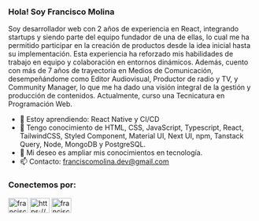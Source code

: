 ### Hola! Soy Francisco Molina

Soy desarrollador web con 2 años de experiencia en React, integrando startups y siendo parte del equipo fundador de una de ellas, lo cual me ha permitido participar en la creación de productos desde la idea inicial hasta su implementación. Esta experiencia ha reforzado mis habilidades de trabajo en equipo y colaboración en entornos dinámicos. Además, cuento con más de 7 años de trayectoria en Medios de Comunicación, desempeñándome como Editor Audiovisual, Productor de radio y TV, y Community Manager, lo que me ha dado una visión integral de la gestión y producción de contenidos. Actualmente, curso una Tecnicatura en Programación Web. 


- 🌱 Estoy aprendiendo: React Native y CI/CD
- 💬 Tengo conocimiento de HTML, CSS, JavaScript, Typescript, React, TailwindCSS, Styled Component, Material UI, Next UI, npm, Tanstack Query, Node, MongoDB y PostgreSQL.
- 🙌 Mi deseo es ampliar mis conocimientos en tecnología.
- 📫 Contacto: franciscomolina.dev@gmail.com

<h3 align="left">Conectemos por:</h3>
<p align="left">
<a href="https://twitter.com/francisco_wav" target="blank"><img align="center" src="https://raw.githubusercontent.com/rahuldkjain/github-profile-readme-generator/master/src/images/icons/Social/twitter.svg" alt="francisco_wav" height="30" width="40" /></a>
<a href="https://www.linkedin.com/in/franciscomolina-dev/" target="blank"><img align="center" src="https://raw.githubusercontent.com/rahuldkjain/github-profile-readme-generator/master/src/images/icons/Social/linked-in-alt.svg" alt="https://www.linkedin.com/in/franciscomolina-wav/?locale=es_es" height="30" width="40" /></a>
<a href="https://instagram.com/franciscomolina.wav" target="blank"><img align="center" src="https://raw.githubusercontent.com/rahuldkjain/github-profile-readme-generator/master/src/images/icons/Social/instagram.svg" alt="franciscomolina.wav" height="30" width="40" /></a>
</p>


